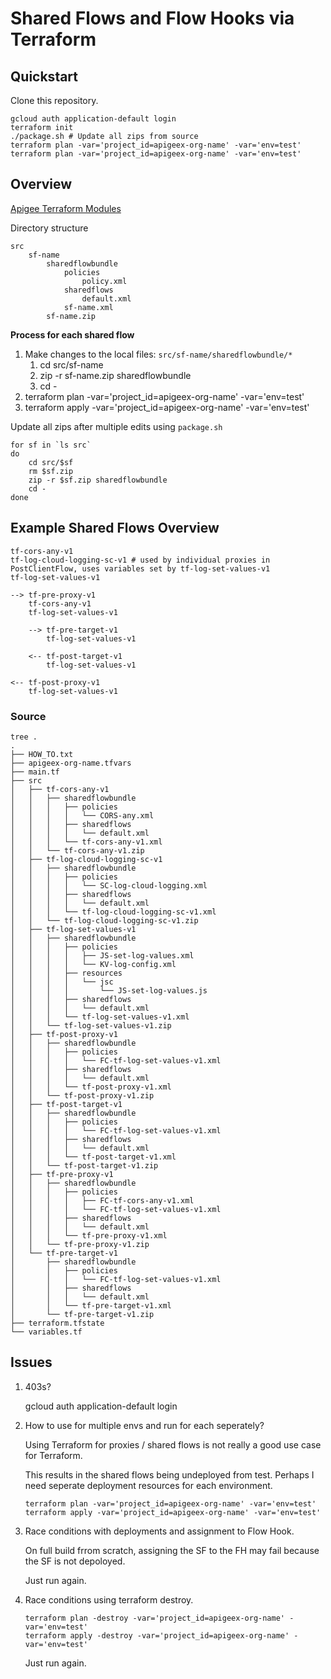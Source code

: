 # Shared Flows and Flow Hooks via Terraform

## Quickstart
Clone this repository.

```
gcloud auth application-default login
terraform init
./package.sh # Update all zips from source
terraform plan -var='project_id=apigeex-org-name' -var='env=test'
terraform plan -var='project_id=apigeex-org-name' -var='env=test'
```

## Overview

[Apigee Terraform Modules](https://registry.terraform.io/providers/hashicorp/google/latest/docs/resources/apigee_sharedflow)

Directory structure
```
src
	sf-name
		sharedflowbundle
			policies
				policy.xml
			sharedflows
				default.xml
			sf-name.xml
		sf-name.zip
```

**Process for each shared flow**
1. Make changes to the local files: `src/sf-name/sharedflowbundle/*`
   1. cd src/sf-name
   1. zip -r sf-name.zip sharedflowbundle
   1. cd -
1. terraform plan -var='project_id=apigeex-org-name' -var='env=test'
1. terraform apply -var='project_id=apigeex-org-name' -var='env=test'

Update all zips after multiple edits using `package.sh`
```
for sf in `ls src`
do
	cd src/$sf
	rm $sf.zip
	zip -r $sf.zip sharedflowbundle
	cd -
done
```

## Example Shared Flows Overview
```
tf-cors-any-v1
tf-log-cloud-logging-sc-v1 # used by individual proxies in PostClientFlow, uses variables set by tf-log-set-values-v1
tf-log-set-values-v1

--> tf-pre-proxy-v1
	tf-cors-any-v1
	tf-log-set-values-v1

	--> tf-pre-target-v1
		tf-log-set-values-v1

	<-- tf-post-target-v1
		tf-log-set-values-v1

<-- tf-post-proxy-v1
	tf-log-set-values-v1
```

### Source
```
tree .
.
├── HOW_TO.txt
├── apigeex-org-name.tfvars
├── main.tf
├── src
│   ├── tf-cors-any-v1
│   │   ├── sharedflowbundle
│   │   │   ├── policies
│   │   │   │   └── CORS-any.xml
│   │   │   ├── sharedflows
│   │   │   │   └── default.xml
│   │   │   └── tf-cors-any-v1.xml
│   │   └── tf-cors-any-v1.zip
│   ├── tf-log-cloud-logging-sc-v1
│   │   ├── sharedflowbundle
│   │   │   ├── policies
│   │   │   │   └── SC-log-cloud-logging.xml
│   │   │   ├── sharedflows
│   │   │   │   └── default.xml
│   │   │   └── tf-log-cloud-logging-sc-v1.xml
│   │   └── tf-log-cloud-logging-sc-v1.zip
│   ├── tf-log-set-values-v1
│   │   ├── sharedflowbundle
│   │   │   ├── policies
│   │   │   │   ├── JS-set-log-values.xml
│   │   │   │   └── KV-log-config.xml
│   │   │   ├── resources
│   │   │   │   └── jsc
│   │   │   │       └── JS-set-log-values.js
│   │   │   ├── sharedflows
│   │   │   │   └── default.xml
│   │   │   └── tf-log-set-values-v1.xml
│   │   └── tf-log-set-values-v1.zip
│   ├── tf-post-proxy-v1
│   │   ├── sharedflowbundle
│   │   │   ├── policies
│   │   │   │   └── FC-tf-log-set-values-v1.xml
│   │   │   ├── sharedflows
│   │   │   │   └── default.xml
│   │   │   └── tf-post-proxy-v1.xml
│   │   └── tf-post-proxy-v1.zip
│   ├── tf-post-target-v1
│   │   ├── sharedflowbundle
│   │   │   ├── policies
│   │   │   │   └── FC-tf-log-set-values-v1.xml
│   │   │   ├── sharedflows
│   │   │   │   └── default.xml
│   │   │   └── tf-post-target-v1.xml
│   │   └── tf-post-target-v1.zip
│   ├── tf-pre-proxy-v1
│   │   ├── sharedflowbundle
│   │   │   ├── policies
│   │   │   │   ├── FC-tf-cors-any-v1.xml
│   │   │   │   └── FC-tf-log-set-values-v1.xml
│   │   │   ├── sharedflows
│   │   │   │   └── default.xml
│   │   │   └── tf-pre-proxy-v1.xml
│   │   └── tf-pre-proxy-v1.zip
│   └── tf-pre-target-v1
│       ├── sharedflowbundle
│       │   ├── policies
│       │   │   └── FC-tf-log-set-values-v1.xml
│       │   ├── sharedflows
│       │   │   └── default.xml
│       │   └── tf-pre-target-v1.xml
│       └── tf-pre-target-v1.zip
├── terraform.tfstate
└── variables.tf
```

## Issues

1. 403s?

    gcloud auth application-default login

2. How to use for multiple envs and run for each seperately?

    Using Terraform for proxies / shared flows is not really a good use case for Terraform.

    This results in the shared flows being undeployed from test. Perhaps I need seperate deployment resources for each environment.

    ```
    terraform plan -var='project_id=apigeex-org-name' -var='env=test'
    terraform apply -var='project_id=apigeex-org-name' -var='env=test'
    ```
3. Race conditions with deployments and assignment to Flow Hook.

    On full build frrom scratch, assigning the SF to the FH may fail because the SF is not depoloyed.

	Just run again.

4. Race conditions using terraform destroy.
    ```
    terraform plan -destroy -var='project_id=apigeex-org-name' -var='env=test'
    terraform apply -destroy -var='project_id=apigeex-org-name' -var='env=test'
    ```
	Just run again.